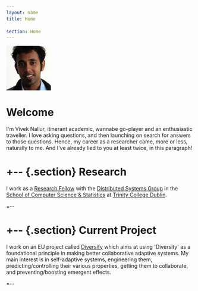 ```yaml
---
layout: name
title: Home

section: Home
---
```


<img class='inset right' src='images/vivek_face.jpg' title='Vivek Nallur' alt='Photo of Vivek Nallur ' width='120px' />

Welcome
=======

I'm Vivek Nallur, itinerant academic, wannabe go-player and an enthusiastic traveller. I love asking questions, and then launching on search for answers to those questions. Hence, my career as a researcher came, more or less, naturally to me. And I've already lied to you at least twice, in this paragraph!

+--	{.section}
Research
========
I work as a [Research Fellow](/work) with the [Distributed Systems Group](http://www.dsg.cs.tcd.ie) in the [School of Computer Science & Statistics](http://www.scss.tcd.ie) at [Trinity College Dublin](http://www.tcd.ie).

=--

+-- {.section}
Current Project
=====
I work on an EU project called [Diversify](http://diversify-project.eu) which aims at using 'Diversity' as a foundational principle in making better collaborative adaptive systems. My main interest is in self-adaptive systems, engineering them, predicting/controlling their various properties, getting them to collaborate, and  preventing/boosting emergent effects.

=--

